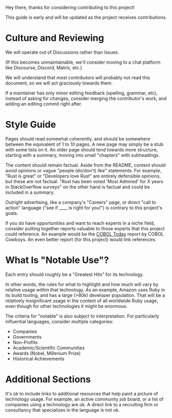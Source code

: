 Hey there, thanks for considering contributing to this project!

This guide is early and will be updated as the project receives contributions.


# Culture and Reviewing

We will operate out of Discussions rather than Issues.

(If this becomes unmaintainable, we'll consider moving to a chat platform like
Discourse, Discord, Matrix, etc.)

We will understand that _most contributors_ will probably not read this
document, so we will act graciously towards them.

If a maintainer has only minor editing feedback (spelling, grammar, etc),
instead of asking for changes, consider merging the contributor's work, and
adding an editing commit right after.


# Style Guide

Pages should read somewhat coherently, and should be somewhere between the
equivalent of 1 to 10 pages. A new page may simply be a stub with some lists
on it. An older page should tend towards more structure, starting with a
summary, moving into small "chapters" with subheadings.

The content should remain factual. Aside from the README, content should avoid
opinions or vague "people (do/don't) like" statements. For example, "Rust is
great" or "Developers love Rust" are entirely defensible opinions, but these
are not factual. "Rust has been voted 'Most Admired' for X years in
StackOverflow surveys" on the other hand is factual and could be included in
a summary.

Outright advertising, like a company's "Careers" page, or direct
"call to action" language ("see if ____ is right for you!") is contrary to this
project's goals.

If you do have opportunities and want to reach experts in a niche field,
consider putting together reports valuable to those experts that this project
could reference. An example would be the [COBOL Today][cobol-today] report by
COBOL Cowboys. An even better report (for this project) would link references.


# What Is "Notable Use"?

Each entry should roughly be a "Greatest Hits" for its technology.

In other words, the rules for what to highlight and how much will vary by
relative usage _within_ that technology. As an example, Amazon uses Ruby in
its build tooling, and has a large (>80k) developer population. That will be a
relatively insignificant usage in the context of all worldwide Ruby usage, even
though for other technologies it might be enormous.

The criteria for "notable" is also subject to interpretation. For particularly
influential languages, consider multiple categories:

* Companies
* Governments
* Non-Profits
* Academic/Scientific Communities
* Awards (Nobel, Millenium Prize)
* Historical Achievements


# Additional Sections

It's ok to include links to additional resources that help paint a picture of
technology usage. For example, an active community job board, or a list of
companies using a technology are ok. A direct link to a recruiting firm or
consultancy that specializes in the language is not ok.



[cobol-today]: https://cobolcowboys.com/cobol-today/
